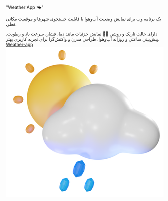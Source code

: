 "Weather App 🌤️"


یک برنامه وب برای نمایش وضعیت آب‌وهوا با قابلیت جستجوی شهرها و موقعیت مکانی فعلی.

دارای حالت تاریک و روشن 🌙🌞
نمایش جزئیات مانند دما، فشار، سرعت باد و رطوبت.
پیش‌بینی ساعتی و روزانه آب‌وهوا.
طراحی مدرن و واکنش‌گرا برای تجربه کاربری بهتر.
[Weather-app](index.html)
![نمونه عکس](img/10d.png)

